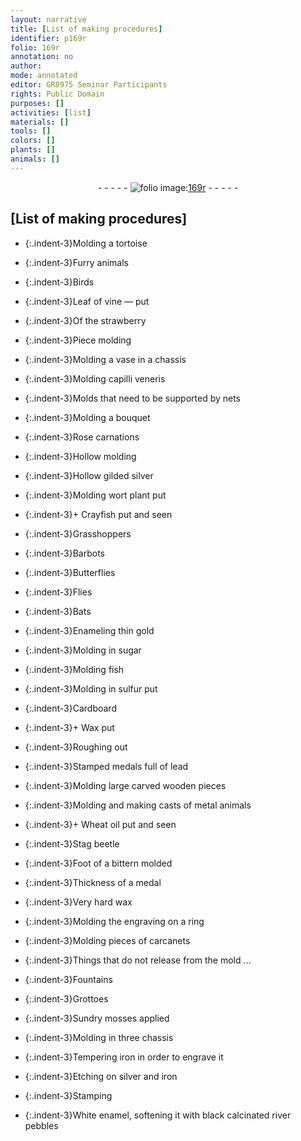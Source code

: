 ```yaml
---
layout: narrative
title: [List of making procedures]
identifier: p169r
folio: 169r
annotation: no
author:
mode: annotated
editor: GR8975 Seminar Participants
rights: Public Domain
purposes: []
activities: [list]
materials: []
tools: []
colors: []
plants: []
animals: []
---
```


 <div class="folio" align="center">- - - - - <a href="http://gallica.bnf.fr/ark:/12148/btv1b10500001g/f343.item" target="_blank"><img src="https://cu-mkp.github.io/GR8975-edition/assets/photo-icon.png" alt="folio image: " style="display:inline-block; margin-bottom:-3px;"/>169r</a> - - - - - </div> <span class="activity"></span> 

## [List of making procedures]

 
 
- {:.indent-3}Molding a tortoise
 
- {:.indent-3}Furry animals
 
- {:.indent-3}Birds
 
- {:.indent-3}Leaf of vine — put
 
- {:.indent-3}Of the strawberry
 
- {:.indent-3}Piece molding
 
- {:.indent-3}Molding a vase in a chassis
 
- {:.indent-3}Molding capilli veneris
 
- {:.indent-3}Molds that need to be supported by nets
 
- {:.indent-3}Molding a bouquet
 
- {:.indent-3}Rose carnations
 
- {:.indent-3}Hollow molding
 
- {:.indent-3}Hollow gilded silver
 
- {:.indent-3}Molding wort plant put
 
- {:.indent-3}\+ Crayfish put and seen
 
- {:.indent-3}Grasshoppers
 
- {:.indent-3}Barbots
 
- {:.indent-3}Butterflies
 
- {:.indent-3}Flies
 
- {:.indent-3}Bats
 
- {:.indent-3}Enameling thin gold
 
- {:.indent-3}Molding in sugar
 
- {:.indent-3}Molding fish
 
- {:.indent-3}Molding in sulfur put
 
- {:.indent-3}Cardboard
 
- {:.indent-3}\+ Wax put
 
- {:.indent-3}Roughing out
 
- {:.indent-3}Stamped medals full of lead
 
- {:.indent-3}Molding large carved wooden pieces
 
- {:.indent-3}Molding and making casts of metal animals
 
- {:.indent-3}\+ Wheat oil put and seen
 
- {:.indent-3}Stag beetle
 
- {:.indent-3}Foot of a bittern molded
 
- {:.indent-3}Thickness of a medal
 
- {:.indent-3}Very hard wax
 
- {:.indent-3}Molding the engraving on a ring
 
- {:.indent-3}Molding pieces of carcanets
 
- {:.indent-3}Things that do not release from the mold … 
 
- {:.indent-3}Fountains
 
- {:.indent-3}Grottoes
 
- {:.indent-3}Sundry mosses applied
 
- {:.indent-3}Molding in three chassis
 
- {:.indent-3}Tempering iron in order to engrave it
 
- {:.indent-3}Etching on silver and iron
 
- {:.indent-3}Stamping
 
- {:.indent-3}White enamel, softening it with black calcinated river pebbles
 
 